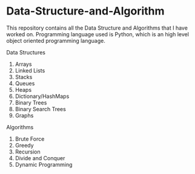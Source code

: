# Data-Structure-and-Algorithm

This repository contains all the Data Structure and Algorithms that I have worked on.
Programming language used is Python, which is an high level object oriented programming language.


 
Data Structures
1. Arrays
2. Linked Lists
3. Stacks
4. Queues
5. Heaps
6. Dictionary/HashMaps
7. Binary Trees
8. Binary Search Trees
9. Graphs


Algorithms
1. Brute Force
2. Greedy
3. Recursion
4. Divide and Conquer
5. Dynamic Programming



